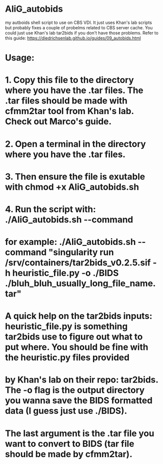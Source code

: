 # AliG_autobids
 my autboids shell script to use on CBS VDI. It just uses Khan's lab scripts but probably fixes a couple of probelms related to CBS server cache. You could just use Khan's lab tar2bids if you don't have those problems. Refer to this guide: https://diedrichsenlab.github.io/guides/09_autobids.html  

# Usage:
# 1. Copy this file to the directory where you have the .tar files. The .tar files should be made with cfmm2tar tool from Khan's lab. Check out Marco's guide.
# 2. Open a terminal in the directory where you have the .tar files.
# 3. Then ensure the file is exutable with chmod +x AliG_autobids.sh
# 4. Run the script with: ./AliG_autobids.sh --command <your tar2bids command>
#       for example:  ./AliG_autobids.sh --command "singularity run /srv/containers/tar2bids_v0.2.5.sif -h heuristic_file.py -o ./BIDS ./bluh_bluh_usually_long_file_name.tar"
#       A quick help on the tar2bids inputs: heuristic_file.py is something tar2bids use to figure out what to put where. You should be fine with the heuristic.py files provided
#       by Khan's lab on their repo: tar2bids. The -o flag is the output directory you wanna save the BIDS formatted data (I guess just use ./BIDS). 
#       The last argument is the .tar file you want to convert to BIDS (tar file should be made by cfmm2tar).
